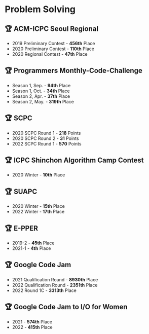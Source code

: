 # Problem Solving

## 🏆 ACM-ICPC Seoul Regional

- 2019 Preliminary Contest - **456th** Place
- 2020 Preliminary Contest - **110th** Place
- 2020 Regional Contest - **47th** Place

## 🏆 Programmers Monthly-Code-Challenge

- Season 1, Sep. - **94th** Place
- Season 1, Oct. - **34th** Place
- Season 2, Apr. - **37th** Place
- Season 2, May. - **319th** Place

## 🏆 SCPC

- 2020 SCPC Round 1 - **218** Points
- 2020 SCPC Round 2 - **31** Points
- 2022 SCPC Round 1 - **570** Points

## 🏆 ICPC Shinchon Algorithm Camp Contest

- 2020 Winter - **10th** Place

## 🏆 SUAPC

- 2020 Winter - **15th** Place
- 2022 Winter - **17th** Place

## 🏆 E-PPER

- 2019-2 - **45th** Place
- 2021-1 - **4th** Place

## 🏆 Google Code Jam

- 2021 Qualification Round - **8930th** Place
- 2022 Qualification Round - **2351th** Place
- 2022 Round 1C - **3313th** Place

## 🏆 Google Code Jam to I/O for Women
- 2021 - **574th** Place
- 2022 - **415th** Place
